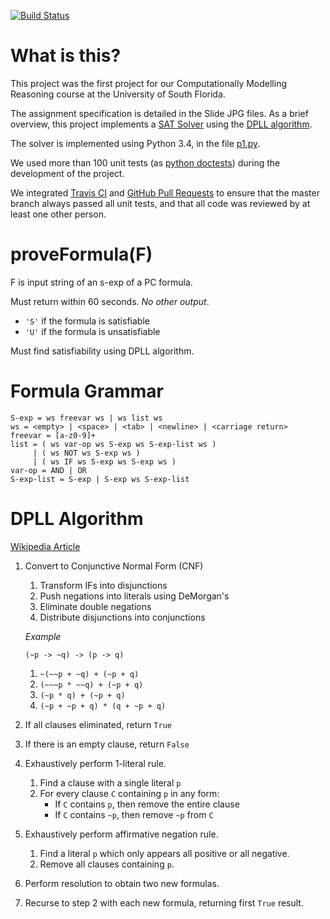 [![Build Status](https://travis-ci.com/spencerturkel/usf2018_reasoning_project1.svg?token=gm1zuwtz6yWqd9Rwapxf&branch=master)](https://travis-ci.com/spencerturkel/usf2018_reasoning_project1)

# What is this?
This project was the first project for our Computationally Modelling Reasoning course at the University of South Florida.

The assignment specification is detailed in the Slide JPG files.
As a brief overview, this project implements a [SAT Solver](https://en.wikipedia.org/wiki/Boolean_satisfiability_problem) using the [DPLL algorithm](https://en.wikipedia.org/wiki/DPLL_algorithm).

The solver is implemented using Python 3.4, in the file [p1.py](https://github.com/spencerturkel/usf2018_reasoning_project1/blob/master/p1.py).

We used more than 100 unit tests (as [python doctests](https://pymotw.com/3/doctest/)) during the development of the project.

We integrated [Travis CI](https://travis-ci.com/) and [GitHub Pull Requests](https://github.com/spencerturkel/usf2018_reasoning_project1/pulls?utf8=%E2%9C%93&q=is%3Apr) to ensure that the master branch always passed all unit tests, and that all code was reviewed by at least one other person.

# proveFormula(F)
F is input string of an s-exp of a PC formula.

Must return within 60 seconds. *No other output*.
- `'S'` if the formula is satisfiable
- `'U'` if the formula is unsatisfiable

Must find satisfiability using DPLL algorithm.

# Formula Grammar
```
S-exp = ws freevar ws | ws list ws
ws = <empty> | <space> | <tab> | <newline> | <carriage return>
freevar = [a-z0-9]+
list = ( ws var-op ws S-exp ws S-exp-list ws )
     | ( ws NOT ws S-exp ws )
     | ( ws IF ws S-exp ws S-exp ws )
var-op = AND | OR
S-exp-list = S-exp | S-exp ws S-exp-list
```
# DPLL Algorithm
[Wikipedia Article](https://en.wikipedia.org/wiki/DPLL_algorithm)

1. Convert to Conjunctive Normal Form (CNF)
   1. Transform IFs into disjunctions
   2. Push negations into literals using DeMorgan's
   3. Eliminate double negations
   4. Distribute disjunctions into conjunctions

   *Example*
   
   `(~p -> ~q) -> (p -> q)`
   1. `~(~~p + ~q) + (~p + q)`
   2. `(~~~p * ~~q) + (~p + q)`
   3. `(~p * q) + (~p + q)`
   4. `(~p + ~p + q) * (q + ~p + q)`
2. If all clauses eliminated, return `True`
3. If there is an empty clause, return `False`
4. Exhaustively perform 1-literal rule.
   1. Find a clause with a single literal `p`
   2. For every clause `C` containing `p` in any form:
      * If `C` contains `p`, then remove the entire clause
      * If `C` contains `~p`, then remove `~p` from `C`
5. Exhaustively perform affirmative negation rule.
   1. Find a literal `p` which only appears all positive or all negative.
   2. Remove all clauses containing `p`.
6. Perform resolution to obtain two new formulas.
7. Recurse to step 2 with each new formula, returning first `True` result.
